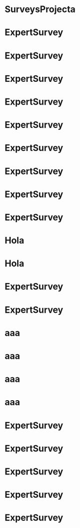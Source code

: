 # SurveysProjecta
# ExpertSurvey
# ExpertSurvey
# ExpertSurvey
# ExpertSurvey
# ExpertSurvey
# ExpertSurvey
# ExpertSurvey
# ExpertSurvey
# ExpertSurvey
# Hola
# Hola
# ExpertSurvey
# ExpertSurvey
# aaa
# aaa
# aaa
# aaa
# ExpertSurvey
# ExpertSurvey
# ExpertSurvey
# ExpertSurvey
# ExpertSurvey
